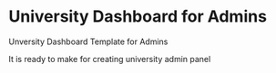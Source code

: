 # University Dashboard for Admins
Unversity Dashboard Template for Admins

It is ready to make for creating university admin panel
